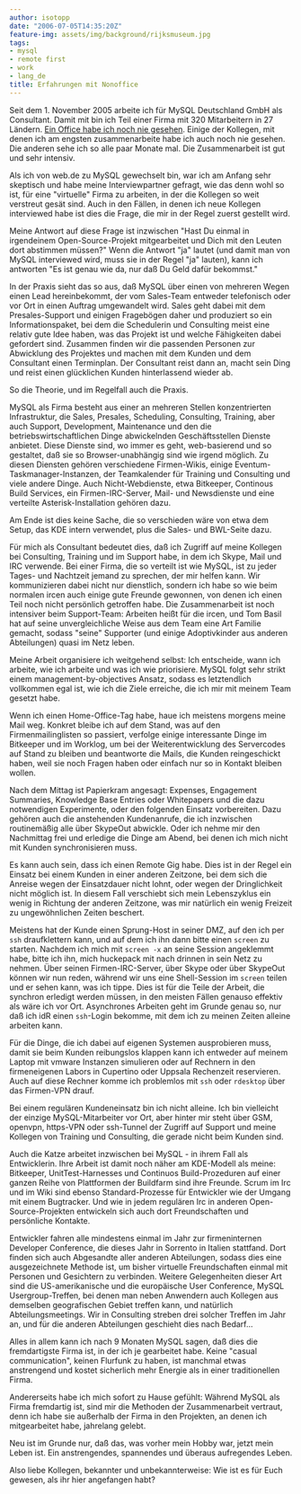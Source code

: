 ```yaml
---
author: isotopp
date: "2006-07-05T14:35:20Z"
feature-img: assets/img/background/rijksmuseum.jpg
tags:
- mysql
- remote first
- work
- lang_de
title: Erfahrungen mit Nonoffice
---
```


Seit dem 1. November 2005 arbeite ich für MySQL Deutschland GmbH als Consultant. Damit mit bin ich Teil einer Firma mit 320 Mitarbeitern in 27 Ländern. 
[Ein Office habe ich noch nie gesehen](http://www.c0t0d0s0.org/archives/1738-Erfahrungen-mit-Homeoffice.html).
Einige der Kollegen, mit denen ich am engsten zusammenarbeite habe ich auch noch nie gesehen.
Die anderen sehe ich so alle paar Monate mal.
Die Zusammenarbeit ist gut und sehr intensiv.

Als ich von web.de zu MySQL gewechselt bin, war ich am Anfang sehr skeptisch und habe meine Interviewpartner gefragt, wie das denn wohl so ist, für eine "virtuelle" Firma zu arbeiten, in der die Kollegen so weit verstreut gesät sind. 
Auch in den Fällen, in denen ich neue Kollegen interviewed habe ist dies die Frage, die mir in der Regel zuerst gestellt wird.

Meine Antwort auf diese Frage ist inzwischen "Hast Du einmal in irgendeinem Open-Source-Projekt mitgearbeitet und Dich mit den Leuten dort abstimmen müssen?" 
Wenn die Antwort "ja" lautet (und damit man von MySQL interviewed wird, muss sie in der Regel "ja" lauten), kann ich antworten "Es ist genau wie da, nur daß Du Geld dafür bekommst."

In der Praxis sieht das so aus, daß MySQL über einen von mehreren Wegen einen Lead hereinbekommt, der vom Sales-Team entweder telefonisch oder vor Ort in einen Auftrag umgewandelt wird.
Sales geht dabei mit dem Presales-Support und einigen Fragebögen daher und produziert so ein Informationspaket, bei dem die Schedulerin und Consulting meist eine relativ gute Idee haben, was das Projekt ist und welche Fähigkeiten dabei gefordert sind. 
Zusammen finden wir die passenden Personen zur Abwicklung des Projektes und machen mit dem Kunden und dem Consultant einen Terminplan.
Der Consultant reist dann an, macht sein Ding und reist einen glücklichen Kunden hinterlassend wieder ab.

So die Theorie, und im Regelfall auch die Praxis.

MySQL als Firma besteht aus einer an mehreren Stellen konzentrierten Infrastruktur, die Sales, Presales, Scheduling, Consulting, Training, aber auch Support, Development, Maintenance und den die betriebswirtschaftlichen Dinge abwickelnden Geschäftsstellen Dienste anbietet.
Diese Dienste sind, wo immer es geht, web-basierend und so gestaltet, daß sie so Browser-unabhängig sind wie irgend möglich. 
Zu diesen Diensten gehören verschiedene Firmen-Wikis, einige Eventum-Taskmanager-Instanzen, der Teamkalender für Training und Consulting und viele andere Dinge. 
Auch Nicht-Webdienste, etwa Bitkeeper, Continous Build Services, ein Firmen-IRC-Server, Mail- und Newsdienste und eine verteilte Asterisk-Installation gehören dazu.

Am Ende ist dies keine Sache, die so verschieden wäre von etwa dem Setup, das KDE intern verwendet, plus die Sales- und BWL-Seite dazu.

Für mich als Consultant bedeutet dies, daß ich Zugriff auf meine Kollegen bei Consulting, Training und im Support habe, in dem ich Skype, Mail und IRC verwende.
Bei einer Firma, die so verteilt ist wie MySQL, ist zu jeder Tages- und Nachtzeit jemand zu sprechen, der mir helfen kann.
Wir kommunizieren dabei nicht nur dienstlich, sondern ich habe so wie beim normalen ircen auch einige gute Freunde gewonnen, von denen ich einen Teil noch nicht persönlich getroffen habe.
Die Zusammenarbeit ist noch intensiver beim Support-Team:
Arbeiten heißt für die ircen, und Tom Basil hat auf seine unvergleichliche Weise aus dem Team eine Art Familie gemacht, sodass "seine" Supporter (und einige Adoptivkinder aus anderen Abteilungen) quasi im Netz leben.

Meine Arbeit organisiere ich weitgehend selbst: 
Ich entscheide, wann ich arbeite, wie ich arbeite und was ich wie priorisiere.
MySQL folgt sehr strikt einem management-by-objectives Ansatz, sodass es letztendlich vollkommen egal ist, wie ich die Ziele erreiche, die ich mir mit meinem Team gesetzt habe. 

Wenn ich einen Home-Office-Tag habe, haue ich meistens morgens meine Mail weg.
Konkret bleibe ich auf dem Stand, was auf den Firmenmailinglisten so passiert, verfolge einige interessante Dinge im Bitkeeper und im Worklog, um bei der Weiterentwicklung des Servercodes auf Stand zu bleiben und beantworte die Mails, die Kunden reingeschickt haben, weil sie noch Fragen haben oder einfach nur so in Kontakt bleiben wollen.

Nach dem Mittag ist Papierkram angesagt: 
Expenses, Engagement Summaries, Knowledge Base Entries oder Whitepapers und die dazu notwendigen Experimente, oder den folgenden Einsatz vorbereiten. 
Dazu gehören auch die anstehenden Kundenanrufe, die ich inzwischen routinemäßig alle über SkypeOut abwickle.
Oder ich nehme mir den Nachmittag frei und erledige die Dinge am Abend, bei denen ich mich nicht mit Kunden synchronisieren muss.

Es kann auch sein, dass ich einen Remote Gig habe.
Dies ist in der Regel ein Einsatz bei einem Kunden in einer anderen Zeitzone, bei dem sich die Anreise wegen der Einsatzdauer nicht lohnt, oder wegen der Dringlichkeit nicht möglich ist.
In diesem Fall verschiebt sich mein Lebenszyklus ein wenig in Richtung der anderen Zeitzone, was mir natürlich ein wenig Freizeit zu ungewöhnlichen Zeiten beschert. 

Meistens hat der Kunde einen Sprung-Host in seiner DMZ, auf den ich per `ssh` draufklettern kann, und auf dem ich ihn dann bitte einen `screen` zu starten.
Nachdem ich mich mit `screen -x` an seine Session angeklemmt habe, bitte ich ihn, mich huckepack mit nach drinnen in sein Netz zu nehmen.
Über seinen Firmen-IRC-Server, über Skype oder über SkypeOut können wir nun reden, während wir uns eine Shell-Session im `screen` teilen und er sehen kann, was ich tippe.
Dies ist für die Teile der Arbeit, die synchron erledigt werden müssen, in den meisten Fällen genauso effektiv als wäre ich vor Ort.
Asynchrones Arbeiten geht im Grunde genau so, nur daß ich idR einen `ssh`-Login bekomme, mit dem ich zu meinen Zeiten alleine arbeiten kann.

Für die Dinge, die ich dabei auf eigenen Systemen ausprobieren muss, damit sie beim Kunden reibungslos klappen kann ich entweder auf meinem Laptop mit vmware Instanzen simulieren oder auf Rechnern in den firmeneigenen Labors in Cupertino oder Uppsala Rechenzeit reservieren.
Auch auf diese Rechner komme ich problemlos mit `ssh` oder `rdesktop` über das Firmen-VPN drauf.

Bei einem regulären Kundeneinsatz bin ich nicht alleine.
Ich bin vielleicht der einzige MySQL-Mitarbeiter vor Ort, aber hinter mir steht über GSM, openvpn, https-VPN oder ssh-Tunnel der Zugriff auf Support und meine Kollegen von Training und Consulting, die gerade nicht beim Kunden sind.

Auch die Katze arbeitet inzwischen bei MySQL - in ihrem Fall als Entwicklerin.
Ihre Arbeit ist damit noch näher am KDE-Modell als meine:
Bitkeeper, UnitTest-Harnesses und Continuos Build-Prozeduren auf einer ganzen Reihe von Plattformen der Buildfarm sind ihre Freunde.
Scrum im Irc und im Wiki sind ebenso Standard-Prozesse für Entwickler wie der Umgang mit einem Bugtracker.
Und wie in jedem regulären Irc in anderen Open-Source-Projekten entwickeln sich auch dort Freundschaften und persönliche Kontakte.

Entwickler fahren alle mindestens einmal im Jahr zur firmeninternen Developer Conference, die dieses Jahr in Sorrento in Italien stattfand.
Dort finden sich auch Abgesandte aller anderen Abteilungen, sodass dies eine ausgezeichnete Methode ist, um bisher virtuelle Freundschaften einmal mit Personen und Gesichtern zu verbinden. 
Weitere Gelegenheiten dieser Art sind die US-amerikanische und die europäische User Conference, MySQL Usergroup-Treffen, bei denen man neben Anwendern auch Kollegen aus demselben geografischen Gebiet treffen kann, und natürlich Abteilungsmeetings.
Wir in Consulting streben drei solcher Treffen im Jahr an, und für die anderen Abteilungen geschieht dies nach Bedarf...

Alles in allem kann ich nach 9 Monaten MySQL sagen, daß dies die fremdartigste Firma ist, in der ich je gearbeitet habe.
Keine "casual communication", keinen Flurfunk zu haben, ist manchmal etwas anstrengend und kostet sicherlich mehr Energie als in einer traditionellen Firma. 

Andererseits habe ich mich sofort zu Hause gefühlt: 
Während MySQL als Firma fremdartig ist, sind mir die Methoden der Zusammenarbeit vertraut, denn ich habe sie außerhalb der Firma in den Projekten, an denen ich mitgearbeitet habe, jahrelang gelebt. 

Neu ist im Grunde nur, daß das, was vorher mein Hobby war, jetzt mein Leben ist. 
Ein anstrengendes, spannendes und überaus aufregendes Leben.

Also liebe Kollegen, bekannter und unbekannterweise:
Wie ist es für Euch gewesen, als ihr hier angefangen habt?
